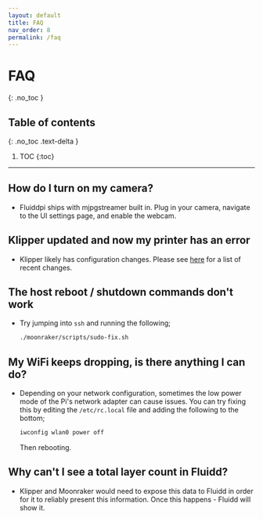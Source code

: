 ```yaml
---
layout: default
title: FAQ
nav_order: 8
permalink: /faq
---
```


# FAQ
{: .no_toc }

## Table of contents
{: .no_toc .text-delta }

1. TOC
{:toc}

---

## How do I turn on my camera?

- Fluiddpi ships with mjpgstreamer built in. Plug in your camera, navigate to
  the UI settings page, and enable the webcam.

## Klipper updated and now my printer has an error

- Klipper likely has configuration changes. Please see
  [here](https://github.com/KevinOConnor/klipper/blob/master/docs/Config_Changes.md)
  for a list of recent changes.

## The host reboot / shutdown commands don't work

- Try jumping into `ssh` and running the following;

  ```bash
  ./moonraker/scripts/sudo-fix.sh
  ```

## My WiFi keeps dropping, is there anything I can do?

- Depending on your network configuration, sometimes the low power mode of the Pi's network adapter
  can cause issues. You can try fixing this by editing the `/etc/rc.local` file and adding the following
  to the bottom;

  ```bash
  iwconfig wlan0 power off
  ```

  Then rebooting.
  
## Why can't I see a total layer count in Fluidd?

- Klipper and Moonraker would need to expose this data to Fluidd in order for it to reliably present this
  information. Once this happens - Fluidd will show it.